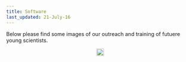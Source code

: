 ```yaml
---
title: Software
last_updated: 21-July-16
---
```


Below please find some images of our outreach and training of futuere young scientists.


<p align="center">
<img title="Matt and Susan" src="../plantsecretome/Matt and Susan.png" width="20"/>
</p>
